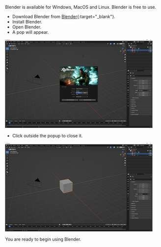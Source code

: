 Blender is available for Windows, MacOS and Linux. Blender is free to use. 

+ Download Blender from [Blender](https://www.blender.org/download/){:target="_blank"}.
+ Install Blender.
+ Open Blender. 
+ A pop will appear. 

![First install popup.](images/blender-first.png)

+ Click outside the popup to close it.

![Blender showing a cube.](images/blender-windows.png)

You are ready to begin using Blender. 




